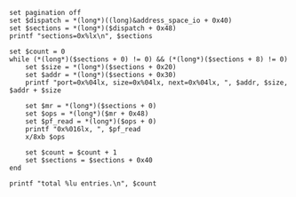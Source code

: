     set pagination off
    set $dispatch = *(long*)((long)&address_space_io + 0x40)
    set $sections = *(long*)($dispatch + 0x48)
    printf "sections=0x%lx\n", $sections

    set $count = 0
    while (*(long*)($sections + 0) != 0) && (*(long*)($sections + 8) != 0)
        set $size = *(long*)($sections + 0x20)
        set $addr = *(long*)($sections + 0x30)
        printf "port=0x%04lx, size=0x%04lx, next=0x%04lx, ", $addr, $size, $addr + $size

        set $mr = *(long*)($sections + 0)
        set $ops = *(long*)($mr + 0x48)
        set $pf_read = *(long*)($ops + 0)
        printf "0x%016lx, ", $pf_read
        x/8xb $ops

        set $count = $count + 1
        set $sections = $sections + 0x40
    end

    printf "total %lu entries.\n", $count
